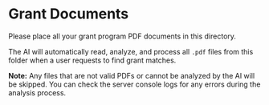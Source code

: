 # Grant Documents

Please place all your grant program PDF documents in this directory.

The AI will automatically read, analyze, and process all `.pdf` files from this folder when a user requests to find grant matches.

**Note:** Any files that are not valid PDFs or cannot be analyzed by the AI will be skipped. You can check the server console logs for any errors during the analysis process.
